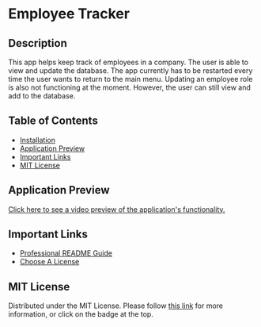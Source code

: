 # Employee Tracker

## Description
This app helps keep track of employees in a company. The user is able to view and update the database. The app currently has to be restarted every time the user wants to return to the main menu. Updating an employee role is also not functioning at the moment. However, the user can still view and add to the database.

## Table of Contents
- [Installation](#installation)
- [Application Preview](#application-previous)
- [Important Links](#important-links)
- [MIT License](#mit-license)
  
## Application Preview
[Click here to see a video preview of the application's functionality.](linkhere)

## Important Links
- [Professional README Guide](https://coding-boot-camp.github.io/full-stack/github/professional-readme-guide) 
- [Choose A License](https://choosealicense.com/licenses/mit/)

## MIT License
Distributed under the MIT License. Please follow [this link](https://opensource.org/licenses/MIT) for more information, or click on the badge at the top.